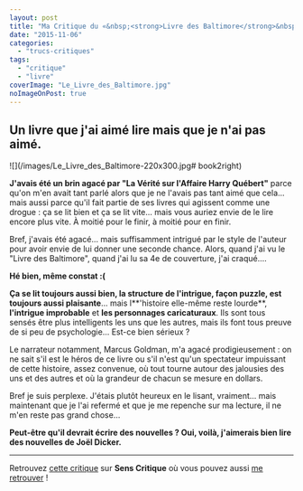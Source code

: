 ```yaml
---
layout: post
title: "Ma Critique du «&nbsp;<strong>Livre des Baltimore</strong>&nbsp;» de <em>Joël&nbsp;Dicker</em>"
date: "2015-11-06"
categories: 
  - "trucs-critiques"
tags: 
  - "critique"
  - "livre"
coverImage: "Le_Livre_des_Baltimore.jpg"
noImageOnPost: true
---
```


## Un livre que j'ai aimé lire mais que je n'ai pas aimé.

![](/images/Le_Livre_des_Baltimore-220x300.jpg# book2right)

**J'avais été un brin agacé par "La Vérité sur l'Affaire Harry Québert"** parce qu'on m'en avait tant parlé alors que je ne l'avais pas tant aimé que cela... mais aussi parce qu'il fait partie de ses livres qui agissent comme une drogue : ça se lit bien et ça se lit vite... mais vous auriez envie de le lire encore plus vite. À moitié pour le finir, à moitié pour en finir.

Bref, j'avais été agacé... mais suffisamment intrigué par le style de l'auteur pour avoir envie de lui donner une seconde chance. Alors, quand j'ai vu le "Livre des Baltimore", quand j'ai lu sa 4e de couverture, j'ai craqué....

**Hé bien, même constat :(**

**Ça se lit toujours aussi bien, la structure de l'intrigue, façon puzzle, est toujours aussi plaisante**... mais l**'histoire elle-même reste lourde**, **l'intrigue improbable** et **les personnages caricaturaux**. Ils sont tous sensés être plus intelligents les uns que les autres, mais ils font tous preuve de si peu de psychologie... Est-ce bien sérieux ?

Le narrateur notamment, Marcus Goldman, m'a agacé prodigieusement : on ne sait s'il est le héros de ce livre ou s'il n'est qu'un spectateur impuissant de cette histoire, assez convenue, où tout tourne autour des jalousies des uns et des autres et où la grandeur de chacun se mesure en dollars.

Bref je suis perplexe. J'étais plutôt heureux en le lisant, vraiment... mais maintenant que je l'ai refermé et que je me repenche sur ma lecture, il ne m'en reste pas grand chose...

**Peut-être qu'il devrait écrire des nouvelles ? Oui, voilà, j'aimerais bien lire des nouvelles de Joël Dicker.**

* * *

Retrouvez [cette critique](http://www.senscritique.com/livre/Le_Livre_des_Baltimore/critique/73150662) sur **Sens Critique** où vous pouvez aussi [me retrouver](http://www.senscritique.com/Arnaud_Malon) !
